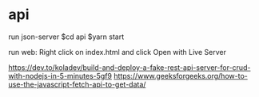# api
run json-server
$cd api
$yarn start

run web:
Right click on index.html and click Open with Live Server

https://dev.to/koladev/build-and-deploy-a-fake-rest-api-server-for-crud-with-nodejs-in-5-minutes-5gf9
https://www.geeksforgeeks.org/how-to-use-the-javascript-fetch-api-to-get-data/